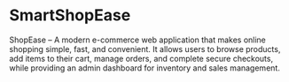 # SmartShopEase
ShopEase – A modern e-commerce web application that makes online shopping simple, fast, and convenient. It allows users to browse products, add items to their cart, manage orders, and complete secure checkouts, while providing an admin dashboard for inventory and sales management.
